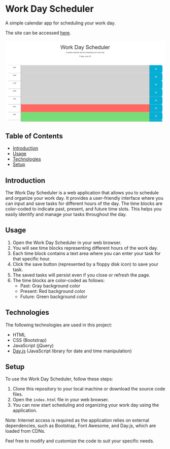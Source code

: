 # Work Day Scheduler

A simple calendar app for scheduling your work day.

The site can be accessed [here](https://jonesmatr.github.io/Work-Day-Scheduler/).

![Work Day Scheduler](./assets/images/Website-Screenshot.jpg)

## Table of Contents
- [Introduction](#introduction)
- [Usage](#usage)
- [Technologies](#technologies)
- [Setup](#setup)

## Introduction
The Work Day Scheduler is a web application that allows you to schedule and organize your work day. It provides a user-friendly interface where you can input and save tasks for different hours of the day. The time blocks are color-coded to indicate past, present, and future time slots. This helps you easily identify and manage your tasks throughout the day.

## Usage
1. Open the Work Day Scheduler in your web browser.
2. You will see time blocks representing different hours of the work day.
3. Each time block contains a text area where you can enter your task for that specific hour.
4. Click the save button (represented by a floppy disk icon) to save your task.
5. The saved tasks will persist even if you close or refresh the page.
6. The time blocks are color-coded as follows:
   - Past: Gray background color
   - Present: Red background color
   - Future: Green background color

## Technologies
The following technologies are used in this project:
- HTML
- CSS (Bootstrap)
- JavaScript (jQuery)
- [Day.js](https://day.js.org/) (JavaScript library for date and time manipulation)

## Setup
To use the Work Day Scheduler, follow these steps:
1. Clone this repository to your local machine or download the source code files.
2. Open the `index.html` file in your web browser.
3. You can now start scheduling and organizing your work day using the application.

Note: Internet access is required as the application relies on external dependencies, such as Bootstrap, Font Awesome, and Day.js, which are loaded from CDNs.

Feel free to modify and customize the code to suit your specific needs.
